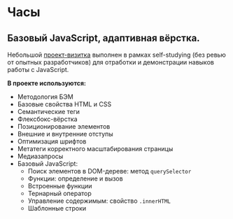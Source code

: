 # Часы
## Базовый JavaScript, адаптивная вёрстка.

Небольшой [проект-визитка](https://marinaprivalova.github.io/clockJS/) выполнен в рамках self-studying (без ревью от опытных разработчиков) для отработки и демонстрации навыков работы с JavaScript.

**В проекте используются:**
* Методология БЭМ
* Базовые свойства HTML и CSS
* Семантические теги
* Флексбокс-вёрстка
* Позиционирование элементов
* Внешние и внутренние отступы
* Оптимизация шрифтов
* Метатеги корректного масштабирования страницы
* Медиазапросы
* Базовый JavaScript:
    * Поиск элементов в DOM-дереве: метод `querySelector`
    * Функции: определение и вызов
    * Встроенные функции
    * Тернарный оператор
    * Управление содержимым: свойство `.innerHTML`
    * Шаблонные строки
